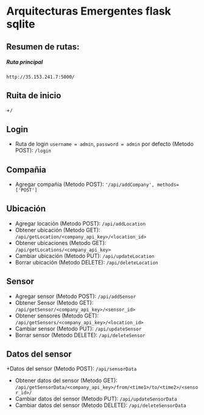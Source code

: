 # Arquitecturas Emergentes flask sqlite

## Resumen de rutas:
##### Ruta principal
`http://35.153.241.7:5000/`

## Ruita de inicio 
 +`/` 
## Login
+ Ruta de login `username = admin`, `password = admin` por defecto (Metodo POST): `/login`      

## Compañia
+ Agregar compañia (Metodo POST): `'/api/addCompany', methods=['POST']`

## Ubicación
+ Agregar locación (Metodo POST): `/api/addLocation`
+ Obtener ubicación (Metodo GET): `/api/getLocation/<company_api_key>/<location_id>`
+ Obtener ubicaciones (Metodo GET): `/api/getLocations/<company_api_key>`
+ Cambiar ubicación (Metodo PUT): `/api/updateLocation`
+ Borrar ubicación (Metodo DELETE): `/api/deleteLocation`

## Sensor
+ Agregar sensor (Metodo POST): `/api/addSensor`
+ Obtener Sensor (Metodo GET): `/api/getSensor/<company_api_key>/<sensor_id>`
+ Obtener sensores (Metodo GET): `/api/getSensors/<company_api_key>/<location_id>`
+ Cambiar sensor (Metodo PUT): `/api/updateSensor`
+ Borrar sensor (Metodo DELETE): `/api/deleteSensor`


## Datos del sensor
+Datos del sensor (Metodo POST): `/api/sensorData`
+ Obtener datos del sensor (Metodo GET): `/api/getSensorData/<company_api_key>/from/<time1>/to/<time2>/<sensor_id>/`
+ Cambiar datos del sensor (Metodo PUT): `/api/updateSensorData`
+ Cambiar datos del sensor (Metodo DELETE): `/api/deleteSensorData`




